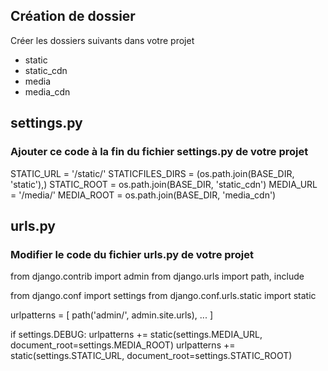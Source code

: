 ## Création de dossier

Créer les dossiers suivants dans votre projet

- static
- static_cdn
- media
- media_cdn

## settings.py

### Ajouter ce code à la fin du fichier settings.py de votre projet 
STATIC_URL = '/static/'
STATICFILES_DIRS = (os.path.join(BASE_DIR, 'static'),)
STATIC_ROOT = os.path.join(BASE_DIR, 'static_cdn')
MEDIA_URL = '/media/'
MEDIA_ROOT = os.path.join(BASE_DIR, 'media_cdn')


## urls.py

### Modifier le code du fichier urls.py de votre projet

from django.contrib import admin
from django.urls import path, include

from django.conf import settings
from django.conf.urls.static import static

urlpatterns = [
    path('admin/', admin.site.urls),
    ...
]


if settings.DEBUG:
    urlpatterns += static(settings.MEDIA_URL, document_root=settings.MEDIA_ROOT)
    urlpatterns += static(settings.STATIC_URL, document_root=settings.STATIC_ROOT)


